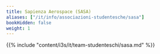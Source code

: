 ```yaml
---
title: Sapienza Aerospace (SASA)
aliases: ["/it/info/associazioni-studentesche/sasa"]
bookHidden: false
weight: 1
---
```


{{% include "content/i3s/it/team-studenteschi/sasa.md" %}}